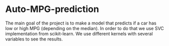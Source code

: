 # Auto-MPG-prediction
The main goal of the project is to make a model that predicts if a car has low or high MPG (depending on the median). In order to do that we use SVC implementation from scikit-learn. We use different kernels with several variables to see the results.
